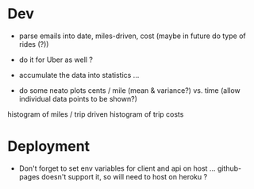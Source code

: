 # Dev

* parse emails into date, miles-driven, cost (maybe in future do type of rides (?))
* do it for Uber as well ?

* accumulate the data into statistics ...

* do some neato plots
cents / mile (mean & variance?) vs. time (allow individual data points to be shown?)

histogram of miles / trip driven
histogram of trip costs


# Deployment

* Don't forget to set env variables for client and api on host ... github-pages doesn't support it, so will need to host on heroku ?